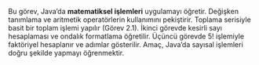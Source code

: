 Bu görev, Java’da **matematiksel işlemleri** uygulamayı öğretir.
Değişken tanımlama ve aritmetik operatörlerin kullanımını pekiştirir.
Toplama serisiyle basit bir toplam işlemi yapılır (Görev 2.1).
İkinci görevde kesirli sayı hesaplaması ve ondalık formatlama öğretilir.
Üçüncü görevde 5! işlemiyle faktöriyel hesaplanır ve adımlar gösterilir.
Amaç, Java’da sayısal işlemleri doğru şekilde yapmayı öğrenmektir.
